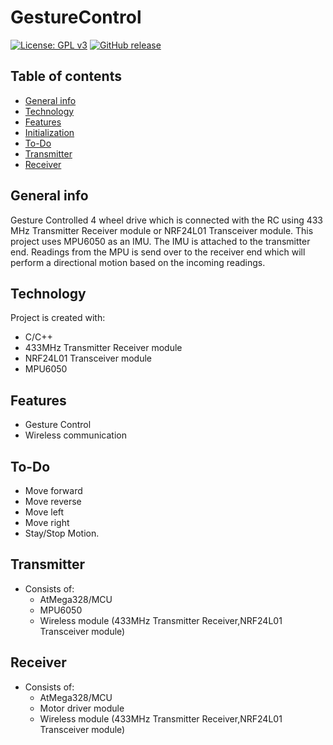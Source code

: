 # GestureControl

[![License: GPL v3](https://img.shields.io/badge/License-GPLv3-blue.svg)](https://www.gnu.org/licenses/gpl-3.0)
[![GitHub release](https://img.shields.io/github/v/release/shaswat-dharaiya/GestureControl.svg)](https://github.com/shaswat-dharaiya/GestureControl/releases)

## Table of contents
* [General info](#general-info)
* [Technology](#technology)
* [Features](#features)
* [Initialization](#initialization)
* [To-Do](#to-Do)
* [Transmitter](#transmitter)
* [Receiver](#receiver)


## General info
Gesture Controlled 4 wheel drive which is connected with the RC using 433 MHz Transmitter Receiver module or NRF24L01 Transceiver module.
This project uses MPU6050 as an IMU. The IMU is attached to the transmitter end. Readings from the MPU is send over to the receiver end which will perform a directional motion based on the incoming readings.

## Technology
Project is created with:
* C/C++
* 433MHz Transmitter Receiver module
* NRF24L01 Transceiver module
* MPU6050

## Features
* Gesture Control
* Wireless communication

## To-Do
* Move forward
* Move reverse
* Move left
* Move right
* Stay/Stop Motion.

## Transmitter
* Consists of:
  * AtMega328/MCU
  * MPU6050
  * Wireless module (433MHz Transmitter Receiver,NRF24L01 Transceiver module)

## Receiver
* Consists of:
  * AtMega328/MCU
  * Motor driver module
  * Wireless module (433MHz Transmitter Receiver,NRF24L01 Transceiver module)
